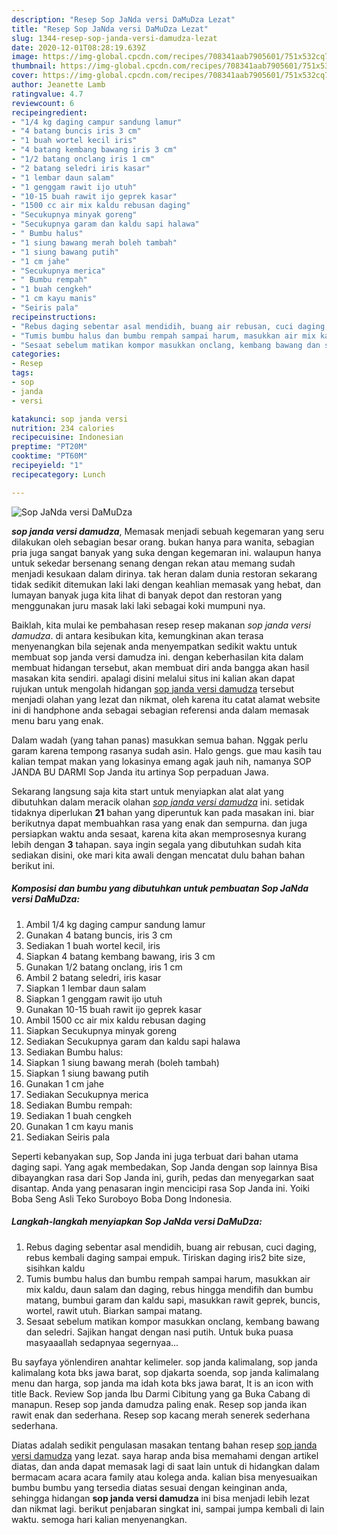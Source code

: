 ```yaml
---
description: "Resep Sop JaNda versi DaMuDza Lezat"
title: "Resep Sop JaNda versi DaMuDza Lezat"
slug: 1344-resep-sop-janda-versi-damudza-lezat
date: 2020-12-01T08:28:19.639Z
image: https://img-global.cpcdn.com/recipes/708341aab7905601/751x532cq70/sop-janda-versi-damudza-foto-resep-utama.jpg
thumbnail: https://img-global.cpcdn.com/recipes/708341aab7905601/751x532cq70/sop-janda-versi-damudza-foto-resep-utama.jpg
cover: https://img-global.cpcdn.com/recipes/708341aab7905601/751x532cq70/sop-janda-versi-damudza-foto-resep-utama.jpg
author: Jeanette Lamb
ratingvalue: 4.7
reviewcount: 6
recipeingredient:
- "1/4 kg daging campur sandung lamur"
- "4 batang buncis iris 3 cm"
- "1 buah wortel kecil iris"
- "4 batang kembang bawang iris 3 cm"
- "1/2 batang onclang iris 1 cm"
- "2 batang seledri iris kasar"
- "1 lembar daun salam"
- "1 genggam rawit ijo utuh"
- "10-15 buah rawit ijo geprek kasar"
- "1500 cc air mix kaldu rebusan daging"
- "Secukupnya minyak goreng"
- "Secukupnya garam dan kaldu sapi halawa"
- " Bumbu halus"
- "1 siung bawang merah boleh tambah"
- "1 siung bawang putih"
- "1 cm jahe"
- "Secukupnya merica"
- " Bumbu rempah"
- "1 buah cengkeh"
- "1 cm kayu manis"
- "Seiris pala"
recipeinstructions:
- "Rebus daging sebentar asal mendidih, buang air rebusan, cuci daging, rebus kembali daging sampai empuk. Tiriskan daging iris2 bite size, sisihkan kaldu"
- "Tumis bumbu halus dan bumbu rempah sampai harum, masukkan air mix kaldu, daun salam dan daging, rebus hingga mendifih dan bumbu matang, bumbui garam dan kaldu sapi, masukkan rawit geprek, buncis, wortel, rawit utuh. Biarkan sampai matang."
- "Sesaat sebelum matikan kompor masukkan onclang, kembang bawang dan seledri. Sajikan hangat dengan nasi putih. Untuk buka puasa masyaaallah sedapnyaa segernyaa..."
categories:
- Resep
tags:
- sop
- janda
- versi

katakunci: sop janda versi 
nutrition: 234 calories
recipecuisine: Indonesian
preptime: "PT20M"
cooktime: "PT60M"
recipeyield: "1"
recipecategory: Lunch

---
```



![Sop JaNda versi DaMuDza](https://img-global.cpcdn.com/recipes/708341aab7905601/751x532cq70/sop-janda-versi-damudza-foto-resep-utama.jpg)

<b><i>sop janda versi damudza</i></b>, Memasak menjadi sebuah kegemaran yang seru dilakukan oleh sebagian besar orang. bukan hanya para wanita, sebagian pria juga sangat banyak yang suka dengan kegemaran ini. walaupun hanya untuk sekedar bersenang senang dengan rekan atau memang sudah menjadi kesukaan dalam dirinya. tak heran dalam dunia restoran sekarang tidak sedikit ditemukan laki laki dengan keahlian memasak yang hebat, dan lumayan banyak juga kita lihat di banyak depot dan restoran yang menggunakan juru masak laki laki sebagai koki mumpuni nya.

Baiklah, kita mulai ke pembahasan resep resep makanan <i>sop janda versi damudza</i>. di antara kesibukan kita, kemungkinan akan terasa menyenangkan bila sejenak anda menyempatkan sedikit waktu untuk membuat sop janda versi damudza ini. dengan keberhasilan kita dalam membuat hidangan tersebut, akan membuat diri anda bangga akan hasil masakan kita sendiri. apalagi disini melalui situs ini kalian akan dapat rujukan untuk mengolah hidangan <u>sop janda versi damudza</u> tersebut menjadi olahan yang lezat dan nikmat, oleh karena itu catat alamat website ini di handphone anda sebagai sebagian referensi anda dalam memasak menu baru yang enak.

Dalam wadah (yang tahan panas) masukkan semua bahan. Nggak perlu garam karena tempong rasanya sudah asin. Halo gengs. gue mau kasih tau kalian tempat makan yang lokasinya emang agak jauh nih, namanya SOP JANDA BU DARMI Sop Janda itu artinya Sop perpaduan Jawa.


Sekarang langsung saja kita start untuk menyiapkan alat alat yang dibutuhkan dalam meracik olahan <u><i>sop janda versi damudza</i></u> ini. setidak tidaknya diperlukan <b>21</b> bahan yang diperuntuk kan pada masakan ini. biar berikutnya dapat membuahkan rasa yang enak dan sempurna. dan juga persiapkan waktu anda sesaat, karena kita akan memprosesnya kurang lebih dengan <b>3</b> tahapan. saya ingin segala yang dibutuhkan sudah kita sediakan disini, oke mari kita awali dengan mencatat dulu bahan bahan berikut ini.

<!--inarticleads1-->

##### Komposisi dan bumbu yang dibutuhkan untuk pembuatan Sop JaNda versi DaMuDza:

1. Ambil 1/4 kg daging campur sandung lamur
1. Gunakan 4 batang buncis, iris 3 cm
1. Sediakan 1 buah wortel kecil, iris
1. Siapkan 4 batang kembang bawang, iris 3 cm
1. Gunakan 1/2 batang onclang, iris 1 cm
1. Ambil 2 batang seledri, iris kasar
1. Siapkan 1 lembar daun salam
1. Siapkan 1 genggam rawit ijo utuh
1. Gunakan 10-15 buah rawit ijo geprek kasar
1. Ambil 1500 cc air mix kaldu rebusan daging
1. Siapkan Secukupnya minyak goreng
1. Sediakan Secukupnya garam dan kaldu sapi halawa
1. Sediakan  Bumbu halus:
1. Siapkan 1 siung bawang merah (boleh tambah)
1. Siapkan 1 siung bawang putih
1. Gunakan 1 cm jahe
1. Sediakan Secukupnya merica
1. Sediakan  Bumbu rempah:
1. Sediakan 1 buah cengkeh
1. Gunakan 1 cm kayu manis
1. Sediakan Seiris pala


Seperti kebanyakan sup, Sop Janda ini juga terbuat dari bahan utama daging sapi. Yang agak membedakan, Sop Janda dengan sop lainnya Bisa dibayangkan rasa dari Sop Janda ini, gurih, pedas dan menyegarkan saat disantap. Anda yang penasaran ingin mencicipi rasa Sop Janda ini. Yoiki Boba Seng Asli Teko Suroboyo Boba Dong Indonesia. 

<!--inarticleads2-->

##### Langkah-langkah menyiapkan Sop JaNda versi DaMuDza:

1. Rebus daging sebentar asal mendidih, buang air rebusan, cuci daging, rebus kembali daging sampai empuk. Tiriskan daging iris2 bite size, sisihkan kaldu
1. Tumis bumbu halus dan bumbu rempah sampai harum, masukkan air mix kaldu, daun salam dan daging, rebus hingga mendifih dan bumbu matang, bumbui garam dan kaldu sapi, masukkan rawit geprek, buncis, wortel, rawit utuh. Biarkan sampai matang.
1. Sesaat sebelum matikan kompor masukkan onclang, kembang bawang dan seledri. Sajikan hangat dengan nasi putih. Untuk buka puasa masyaaallah sedapnyaa segernyaa...


Bu sayfaya yönlendiren anahtar kelimeler. sop janda kalimalang, sop janda kalimalang kota bks jawa barat, sop djakarta soenda, sop janda kalimalang menu dan harga, sop janda ma idah kota bks jawa barat, It is an icon with title Back. Review Sop janda Ibu Darmi Cibitung yang ga Buka Cabang di manapun. Resep sop janda damudza paling enak. Resep sop janda ikan rawit enak dan sederhana. Resep sop kacang merah senerek sederhana sederhana. 

Diatas adalah sedikit pengulasan masakan tentang bahan resep <u>sop janda versi damudza</u> yang lezat. saya harap anda bisa memahami dengan artikel diatas, dan anda dapat memasak lagi di saat lain untuk di hidangkan dalam bermacam acara acara family atau kolega anda. kalian bisa menyesuaikan bumbu bumbu yang tersedia diatas sesuai dengan keinginan anda, sehingga hidangan <b>sop janda versi damudza</b> ini bisa menjadi lebih lezat dan nikmat lagi. berikut penjabaran singkat ini, sampai jumpa kembali di lain waktu. semoga hari kalian menyenangkan.
